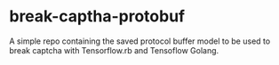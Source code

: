 # break-captha-protobuf
A simple repo containing the saved protocol buffer model to be used to break captcha with Tensorflow.rb and Tensoflow Golang.
